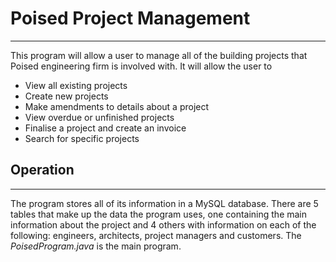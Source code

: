 # Poised Project Management

---
This program will allow a user to manage all of the building projects that Poised engineering
firm is involved with.
It will allow the user to
* View all existing projects
* Create new projects
* Make amendments to details about a project
* View overdue or unfinished projects
* Finalise a project and create an invoice
* Search for specific projects


## Operation

---
The program stores all of its information in a MySQL database. There are 5 tables that make up the data the program uses, one containing the main information about the project and 4 others with information on each of the following: engineers, architects, project managers and customers. The _PoisedProgram.java_ is the main program.

